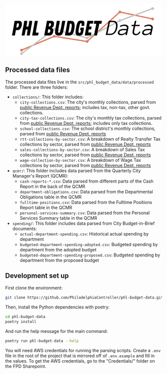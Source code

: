 
<p align="center">
<img src="static/PHL%20Budget%20Data%20Logo.png"/>
</p>


## Processed data files

The processed data files live in the `src/phl_budget_data/data/processed` folder.
There are three folders:

- `collections/`: This folder includes:
  - `city-collections.csv`: The city's monthly collections, parsed from [public Revenue Dept. reports](https://www.phila.gov/documents/fy-2023-city-monthly-revenue-collections/); includes tax, non-tax, other govt. collections.
  - `city-tax-collections.csv`: The city's monthly tax collections, parsed from [public Revenue Dept. reports](https://www.phila.gov/documents/fy-2023-city-monthly-revenue-collections/); includes only tax collections.
  - `school-collections.csv`: The school district's monthly collections, parsed from [public Revenue Dept. reports](https://www.phila.gov/documents/fy-2023-school-district-monthly-revenue-collections/)
  - `rtt-collections-by-sector.csv`: A breakdown of Realty Transfer Tax collections by sector, parsed from [public Revenue Dept. reports](https://www.phila.gov/documents/2023-realty-transfer-tax-collection/)
  - `sales-collections-by-sector.csv`: A breakdown of Sales Tax collections by sector, parsed from [public Revenue Dept. reports](https://www.phila.gov/documents/annual-sales-tax-collections-reports/)
  - `wage-collection-by-sector.csv`: A breakdown of Wage Tax collections by sector, parsed from [public Revenue Dept. reports](https://www.phila.gov/documents/2023-wage-tax-by-industry/)
- `qcmr/`: This folder includes data parsed from the Quarterly City Manager's Report (QCMR):
  - `cash-reports-*.csv`: Data parsed from different parts of the Cash Report in the back of the QCMR
  - `department-obligations.csv`: Data parsed from the Departmental Obligations table in the QCMR
  - `fulltime-positions.csv`: Data parsed from the Fulltime Positions Report table in the QCMR
  - `personal-services-summary.csv`: Data parsed from the Personal Services Summary table in the QCMR
- `spending/`: This folder includes data parsed from City Budget-in-Brief documents:
  - `actual-department-spending.csv`: Historical actual spending by department
  - `budgeted-department-spending-adopted.csv`: Budgeted spending by department from the adopted budget
  - `budgeted-department-spending-proposed.csv`: Budgeted spending by department from the proposed budget

## Development set up

First clone the environment:

```bash
git clone https://github.com/PhiladelphiaController/phl-budget-data.git
```

Then, install the Python dependencies with poetry:

```bash
cd phl-budget-data
poetry install
```

And run the help message for the main command:

```bash
poetry run phl-budget-data --help
```

You will need AWS credentials for running the parsing scripts. Create a `.env` file in the root of the project
that is mirrored off of `.env.example` and fill in the values. To get the AWS 
credentials, go to the "Credentials/" folder on the FPD Sharepoint.

